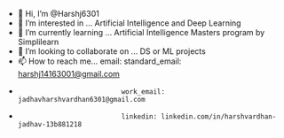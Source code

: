 - 👋 Hi, I’m @Harshj6301
- 👀 I’m interested in ... Artificial Intelligence and Deep Learning
- 🌱 I’m currently learning ... Artificial Intelligence Masters program by Simplilearn
- 💞️ I’m looking to collaborate on ... DS or ML projects
- 📫 How to reach me... email: standard_email: harshj14163001@gmail.com
-                               work_email: jadhavharshvardhan6301@gmail.com
-                               linkedin: linkedin.com/in/harshvardhan-jadhav-13b881218

<!---
Harshj6301/Harshj6301 is a ✨ special ✨ repository because its `README.md` (this file) appears on your GitHub profile.
You can click the Preview link to take a look at your changes.
--->
